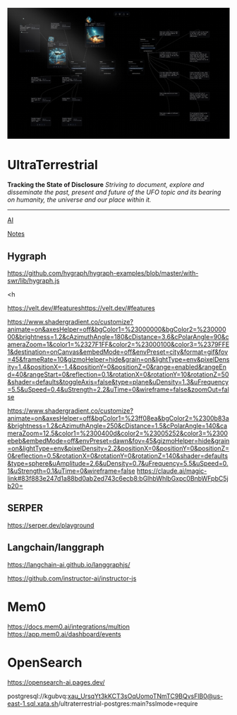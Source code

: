 ![Example Image](./docs/mindmap.png)

# UltraTerrestrial

**Tracking the State of Disclosure**
*Striving to document, explore and disseminate the past, present and future of the UFO topic and its bearing on humanity, the universe and our place within it.*

---

[AI](./docs/ai.md)

[Notes](./docs/notes.md)

## Hygraph

<https://github.com/hygraph/hygraph-examples/blob/master/with-swr/lib/hygraph.js>

<h

<https://velt.dev/#featureshttps://velt.dev/#features>

<https://www.shadergradient.co/customize?animate=on&axesHelper=off&bgColor1=%23000000&bgColor2=%23000000&brightness=1.2&cAzimuthAngle=180&cDistance=3.6&cPolarAngle=90&cameraZoom=1&color1=%2327F1FF&color2=%23000100&color3=%2379FFE1&destination=onCanvas&embedMode=off&envPreset=city&format=gif&fov=45&frameRate=10&gizmoHelper=hide&grain=on&lightType=env&pixelDensity=1.4&positionX=-1.4&positionY=0&positionZ=0&range=enabled&rangeEnd=40&rangeStart=0&reflection=0.1&rotationX=0&rotationY=10&rotationZ=50&shader=defaults&toggleAxis=false&type=plane&uDensity=1.3&uFrequency=5.5&uSpeed=0.4&uStrength=2.2&uTime=0&wireframe=false&zoomOut=false>

<!-- Other -->
<https://www.shadergradient.co/customize?animate=on&axesHelper=off&bgColor1=%23ff08ea&bgColor2=%2300b83a&brightness=1.2&cAzimuthAngle=250&cDistance=1.5&cPolarAngle=140&cameraZoom=12.5&color1=%2300400d&color2=%23005252&color3=%2300ebeb&embedMode=off&envPreset=dawn&fov=45&gizmoHelper=hide&grain=on&lightType=env&pixelDensity=2.2&positionX=0&positionY=0&positionZ=0&reflection=0.5&rotationX=0&rotationY=0&rotationZ=140&shader=defaults&type=sphere&uAmplitude=2.6&uDensity=0.7&uFrequency=5.5&uSpeed=0.1&uStrength=0.1&uTime=0&wireframe=false>
<https://claude.ai/magic-link#83f883e247d1a88bd0ab2ed743c6ecb8:bGlhbWhlbGxpc0BnbWFpbC5jb20=>

## SERPER

<https://serper.dev/playground>

## Langchain/langgraph

<https://langchain-ai.github.io/langgraphjs/>

<!-- For help with structuring streaming repsonse? -->
<https://github.com/instructor-ai/instructor-js>

# Mem0

<https://docs.mem0.ai/integrations/multion>
<https://app.mem0.ai/dashboard/events>

# OpenSearch

<https://opensearch-ai.pages.dev/>

postgresql://kgubvq:xau_UrsqYt3kKCT3sOqUomoTNmTC9BQvsFlB0@us-east-1.sql.xata.sh/ultraterrestrial-postgres:main?sslmode=require
